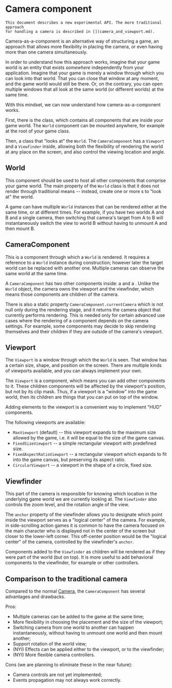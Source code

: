 # Camera component

```{note}
This document describes a new experimental API. The more traditional approach
for handling a camera is described in [](camera_and_viewport.md).
```

Camera-as-a-component is an alternative way of structuring a game, an approach
that allows more flexibility in placing the camera, or even having more than
one camera simultaneously.

In order to understand how this approach works, imagine that your game world is
an entity that exists _somewhere_ independently from your application. Imagine
that your game is merely a window through which you can look into that world.
That you can close that window at any moment, and the game world would still be 
there. Or, on the contrary, you can open multiple windows that all look at the
same world (or different worlds) at the same time.

With this mindset, we can now understand how camera-as-a-component works.

First, there is the [](#world) class, which contains all components that are 
inside your game world. The `World` component can be mounted anywhere, for 
example at the root of your game class.

Then, a [](#cameracomponent) class that "looks at" the `World`. The 
`CameraComponent` has a `Viewport` and a `Viewfinder` inside, allowing both the
flexibility of rendering the world at any place on the screen, and also control
the viewing location and angle.


## World

This component should be used to host all other components that comprise your
game world. The main property of the `World` class is that it does not render
through traditional means -- instead, create one or more [](#cameracomponent)s
to "look at" the world.

A game can have multiple `World` instances that can be rendered either at the
same time, or at different times. For example, if you have two worlds A and B
and a single camera, then switching that camera's target from A to B will
instantaneously switch the view to world B without having to unmount A and
then mount B.


## CameraComponent

This is a component through which a `World` is rendered. It requires a 
reference to a `World` instance during construction; however later the target
world can be replaced with another one. Multiple cameras can observe the same 
world at the same time.

A `CameraComponent` has two other components inside: a [](#viewport) and a
[](#viewfinder). Unlike the `World` object, the camera owns the viewport and
the viewfinder, which means those components are children of the camera.

There is also a static property `CameraComponent.currentCamera` which is not
null only during the rendering stage, and it returns the camera object that
currently performs rendering. This is needed only for certain advanced use
cases where the rendering of a component depends on the camera settings. For
example, some components may decide to skip rendering themselves and their
children if they are outside of the camera's viewport.


## Viewport

The `Viewport` is a window through which the `World` is seen. That window
has a certain size, shape, and position on the screen. There are multiple kinds
of viewports available, and you can always implement your own.

The `Viewport` is a component, which means you can add other components to it.
These children components will be affected by the viewport's position, but not
by its clip mask. Thus, if a viewport is a "window" into the game world, then
its children are things that you can put on top of the window.

Adding elements to the viewport is a convenient way to implement "HUD"
components.

The following viewports are available:
  - `MaxViewport` (default) -- this viewport expands to the maximum size allowed
    by the game, i.e. it will be equal to the size of the game canvas.
  - `FixedSizeViewport` -- a simple rectangular viewport with predefined size.
  - `FixedAspectRatioViewport` -- a rectangular viewport which expands to fit 
    into the game canvas, but preserving its aspect ratio.
  - `CircularViewport` -- a viewport in the shape of a circle, fixed size.


## Viewfinder

This part of the camera is responsible for knowing which location in the
underlying game world we are currently looking at. The `Viewfinder` also
controls the zoom level, and the rotation angle of the view.

The `anchor` property of the viewfinder allows you to designate which point
inside the viewport serves as a "logical center" of the camera. For example,
in side-scrolling action games it is common to have the camera focused on the
main character who is displayed not in the center of the screen but closer to
the lower-left corner. This off-center position would be the "logical center"
of the camera, controlled by the viewfinder's `anchor`.

Components added to the `Viewfinder` as children will be rendered as if they
were part of the world (but on top). It is more useful to add behavioral
components to the viewfinder, for example [](effects.md) or other controllers.


## Comparison to the traditional camera

Compared to the normal [Camera](camera_and_viewport.md), the `CameraComponent`
has several advantages and drawbacks.

Pros:
  - Multiple cameras can be added to the game at the same time;
  - More flexibility in choosing the placement and the size of the viewport;
  - Switching camera from one world to another can happen instantaneously,
    without having to unmount one world and then mount another;
  - Support rotation of the world view;
  - (NYI) Effects can be applied either to the viewport, or to the viewfinder;
  - (NYI) More flexible camera controllers.

Cons (we are planning to eliminate these in the near future):
  - Camera controls are not yet implemented;
  - Events propagation may not always work correctly.
